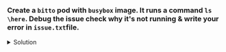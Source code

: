 ### Create a `bitto` pod with `busybox` image. It runs a command `ls \here`. Debug the issue check why it's not running & write your error in `issue.txt`file. 

<details><summary>Solution</summary>
<p>

```bash
# create the namespace
k create ns nano

# create pod with the specified command
apiVersion: v1
kind: Pod
metadata:
  creationTimestamp: null
  labels:
    run: bitto
  name: bitto
spec:
  containers:
  - image: busybox
    name: bitto
    command: ["sh","-c","ls /here"]
  dnsPolicy: ClusterFirst
  restartPolicy: Always
status: {}

# check details of the pod
k describe po bitto
```
</p>
</details>